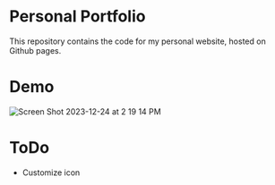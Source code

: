 # Personal Portfolio
This repository contains the code for my personal website, hosted on Github pages.


# Demo
![Screen Shot 2023-12-24 at 2 19 14 PM](https://github.com/choiIsabelle/personal/assets/67203277/f3ba4063-066f-4053-a58f-dfd6e5711560)

# ToDo
- Customize icon
